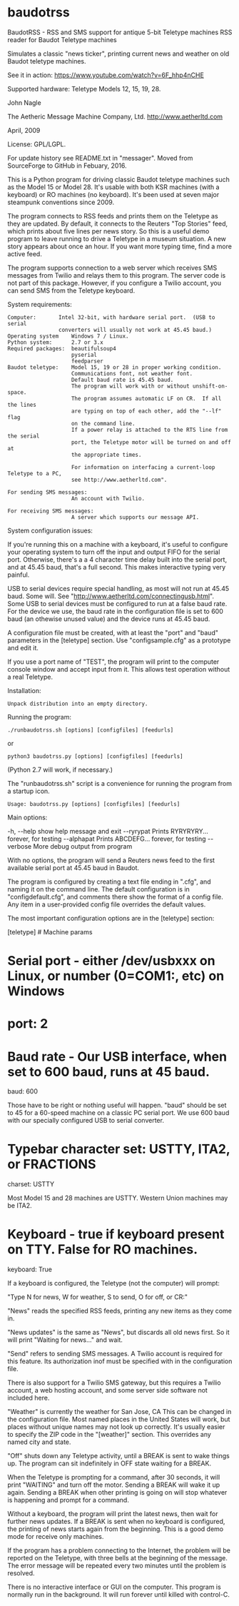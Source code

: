 # baudotrss
BaudotRSS - RSS and SMS support for antique 5-bit Teletype machines
RSS reader for Baudot Teletype machines

Simulates a classic "news ticker", printing current news and weather on old Baudot teletype machines. 

See it in action: https://www.youtube.com/watch?v=6F_hhp4nCHE
 

Supported hardware: Teletype Models 12, 15, 19, 28.

John Nagle

The Aetheric Message Machine Company, Ltd. http://www.aetherltd.com

April, 2009

License: GPL/LGPL.

For update history see README.txt in "messager".
Moved from SourceForge to GitHub in Febuary, 2016.


This is a Python program for driving classic Baudot teletype machines such as
the Model 15 or Model 28.  It's usable with both KSR machines (with a keyboard)
or RO machines (no keyboard).  It's been used at seven major steampunk conventions since
2009.

The program connects to RSS feeds and prints them on the Teletype as they are updated.
By default, it connects to the Reuters "Top Stories" feed, which prints about five
lines per news story.  So this is a useful demo program to leave running to drive
a Teletype in a museum situation.  A new story appears about once an hour.  If you
want more typing time, find a more active feed. 

The program supports connection to a web server which receives SMS messages from
Twilio and relays them to this program.  The server code is not part of this package.
However, if you configure a Twilio account, you can send SMS from the Teletype keyboard.

System requirements:

	Computer:		Intel 32-bit, with hardware serial port.  (USB to serial
                    converters will usually not work at 45.45 baud.)
	Operating system	Windows 7 / Linux.
	Python system:		2.7 or 3.x
	Required packages:	beautifulsoup4
						pyserial
						feedparser
	Baudot teletype:	Model 15, 19 or 28 in proper working condition.
						Communications font, not weather font.
						Default baud rate is 45.45 baud.
						The program will work with or without unshift-on-space. 
						The program assumes automatic LF on CR.  If all the lines
						are typing on top of each other, add the "--lf" flag
						on the command line. 
						If a power relay is attached to the RTS line from the serial
						port, the Teletype motor will be turned on and off at
						the appropriate times.   
						
						For information on interfacing a current-loop Teletype to a PC,
						see http://www.aetherltd.com".
						
    For sending SMS messages:
                        An account with Twilio.
                        
    For receiving SMS messages:
                        A server which supports our message API. 
    	
								

System configuration issues:

If you're running this on a machine with a keyboard, it's useful to configure
your operating system to turn off the input and output FIFO for the serial port. Otherwise,
there's a a 4 character time delay built into the serial port, and at 45.45 baud,
that's a full second. This makes interactive typing very painful.

USB to serial devices require special handling, as most will not run at 45.45 baud.
Some will.  See "http://www.aetherltd.com/connectingusb.html".  Some USB to
serial devices must be configured to run at a false baud rate.  For the device
we use, the baud rate in the configuration file is set to 600 baud (an othewise
unused value) and the device runs at 45.45 baud.

A configuration file must be created, with at least the "port" and "baud" parameters
in the [teletype] section.  Use "configsample.cfg" as a prototype and edit it.

If you use a port name of "TEST", the program will print to the computer console
window and accept input from it.  This allows test operation without a real Teletype.

Installation:
	
    Unpack distribution into an empty directory.

Running the program:

    ./runbaudotrss.sh [options] [configfiles] [feedurls]
    
or

    python3 baudotrss.py [options] [configfiles] [feedurls]

(Python 2.7 will work, if necessary.)
    
The "runbaudotrss.sh" script is a convenience for running 
the program from a startup icon.

    Usage: baudotrss.py [options] [configfiles] [feedurls]

Main options:

  -h, --help            show help message and exit
  --ryrypat             Prints RYRYRYRY... forever, for testing
  --alphapat            Prints ABCDEFG... forever, for testing
  --verbose             More debug output from program

With no options, the program will send a Reuters news feed to the
first available serial port at 45.45 baud in Baudot.
  
The program is configured by creating a text file ending in ".cfg",
and naming it on the command line.  The default configuration is
in "configdefault.cfg", and comments there show the format of a
config file.  Any item in a user-provided config file overrides the
default values. 

The most important configuration options are in the [teletype] section:

   [teletype]                  # Machine params
   #   Serial port - either /dev/usbxxx on Linux, or number (0=COM1:, etc) on Windows
   # port: 2
   #   Baud rate - Our USB interface, when set to 600 baud, runs at 45 baud.
   baud: 600

Those have to be right or nothing useful will happen.  "baud" should
be set to 45 for a 60-speed machine on a classic PC serial port.
We use 600 baud with our specially configured USB to serial converter.

   #    Typebar character set: USTTY, ITA2, or FRACTIONS 
   charset: USTTY

Most Model 15 and 28 machines are USTTY.  Western Union machines
may be ITA2. 

   #   Keyboard - true if keyboard present on TTY.  False for RO machines.
   keyboard: True
 
If a keyboard is configured, the Teletype (not the computer) will prompt:

"Type N for news, W for weather, S to send, O for off, or CR:"

"News" reads the specified RSS feeds, printing any new items as they come in.

"News updates" is the same as "News", but discards all old news first.
So it will print "Waiting for news..." and wait.

"Send" refers to sending SMS messages.  A Twilio account is
required for this feature.  Its authorization inof must be specified with
in the configuration file.

There is also support for a Twilio SMS gateway, but this requires 
a Twilio account, a web hosting account, and some server side software
not included here.

"Weather" is currently the weather for San Jose, CA
This can be changed in the configuration file.  Most named
places in the United States will work, but places without
unique names may not look up correctly.  It's usually easier
to specify the ZIP code in the "[weather]" section.  This
overrides any named city and state. 

"Off" shuts down any Teletype activity, until a BREAK is sent
to wake things up.  The program can sit indefinitely in OFF state
waiting for a BREAK.

When the Teletype is prompting for a command, after 30 seconds, it
will print "WAITING" and turn off the motor.  Sending a BREAK will wake
it up again. Sending a BREAK when other printing is going on will
stop whatever is happening and prompt for a command.

Without a keyboard, the program will print the latest news, then
wait for further news updates.  If a BREAK is sent when no keyboard is 
configured, the printing of news starts again from the beginning.
This is a good demo mode for receive only machines. 

If the program has a problem connecting to the Internet, the
problem will be reported on the Teletype, with three bells at
the beginning of the message.  The error message will be repeated
every two minutes until the problem is resolved. 

There is no interactive interface or GUI on the computer.  This program
is normally run in the background.  It will run forever until killed
with control-C.
